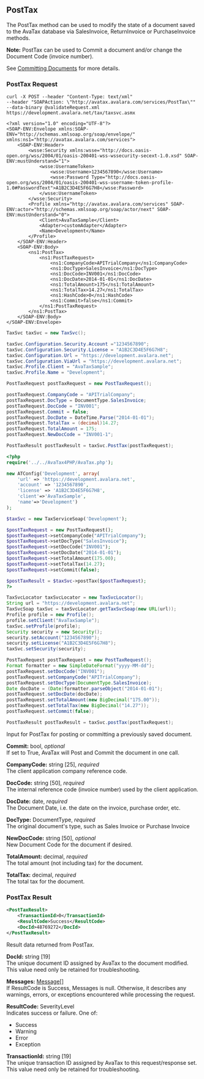 ## PostTax

The PostTax method can be used to modify the state of a document saved to the AvaTax database via SalesInvoice, ReturnInvoice or PurchaseInvoice methods.

**Note:** PostTax can be used to Commit a document and/or change the Document Code (invoice number).

See <a href="http://developer.avalara.com/api-docs/designing-your-integration/posttax-and-committax" target="_parent">Committing Documents</a> for more details.

### PostTax Request

```shell
curl -X POST --header "Content-Type: text/xml" 
--header "SOAPAction: \"http://avatax.avalara.com/services/PostTax\"" 
--data-binary @validateRequest.xml https://development.avalara.net/tax/taxsvc.asmx

<?xml version="1.0" encoding="UTF-8"?>
<SOAP-ENV:Envelope xmlns:SOAP-ENV="http://schemas.xmlsoap.org/soap/envelope/" xmlns:ns1="http://avatax.avalara.com/services">
    <SOAP-ENV:Header>
        <wsse:Security xmlns:wsse="http://docs.oasis-open.org/wss/2004/01/oasis-200401-wss-wssecurity-secext-1.0.xsd" SOAP-ENV:mustUnderstand="1">
            <wsse:UsernameToken>
                <wsse:Username>1234567890</wsse:Username>
                <wsse:Password Type="http://docs.oasis-open.org/wss/2004/01/oasis-200401-wss-username-token-profile-1.0#PasswordText">A1B2C3D4E5F6G7H8</wsse:Password>
            </wsse:UsernameToken>
        </wsse:Security>
        <Profile xmlns="http://avatax.avalara.com/services" SOAP-ENV:actor="http://schemas.xmlsoap.org/soap/actor/next" SOAP-ENV:mustUnderstand="0">
            <Client>AvaTaxSample</Client>
            <Adapter>customAdapter</Adapter>
            <Name>Development</Name>
        </Profile>
    </SOAP-ENV:Header>
    <SOAP-ENV:Body>
        <ns1:PostTax>
            <ns1:PostTaxRequest>
                <ns1:CompanyCode>APITrialCompany</ns1:CompanyCode>
                <ns1:DocType>SalesInvoice</ns1:DocType>
                <ns1:DocCode>INV001</ns1:DocCode>
                <ns1:DocDate>2014-01-01</ns1:DocDate>
                <ns1:TotalAmount>175</ns1:TotalAmount>
                <ns1:TotalTax>14.27</ns1:TotalTax>
                <ns1:HashCode>0</ns1:HashCode>
                <ns1:Commit>false</ns1:Commit>
            </ns1:PostTaxRequest>
        </ns1:PostTax>
    </SOAP-ENV:Body>
</SOAP-ENV:Envelope>

```

```csharp
TaxSvc taxSvc = new TaxSvc();

taxSvc.Configuration.Security.Account ="1234567890";
taxSvc.Configuration.Security.License = "A1B2C3D4E5F6G7H8";
taxSvc.Configuration.Url = "https://development.avalara.net";
taxSvc.Configuration.ViaUrl = "https://development.avalara.net";
taxSvc.Profile.Client = "AvaTaxSample";
taxSvc.Profile.Name = "Development";

PostTaxRequest postTaxRequest = new PostTaxRequest();

postTaxRequest.CompanyCode = "APITrialCompany";
postTaxRequest.DocType = DocumentType.SalesInvoice;
postTaxRequest.DocCode = "INV001";
postTaxRequest.Commit = false;
postTaxRequest.DocDate = DateTime.Parse("2014-01-01");
postTaxRequest.TotalTax = (decimal)14.27;
postTaxRequest.TotalAmount = 175;
postTaxRequest.NewDocCode = "INV001-1";

PostTaxResult postTaxResult = taxSvc.PostTax(postTaxRequest);
```

```php
<?php
require('../../AvaTax4PHP/AvaTax.php');

new ATConfig('Development', array(
    'url' => 'https://development.avalara.net',
    'account' => '1234567890',
    'license' => 'A1B2C3D4E5F6G7H8',
    'client'=>'AvaTaxSample',
    'name'=>'Development')
);

$taxSvc = new TaxServiceSoap('Development');

$postTaxRequest = new PostTaxRequest();
$postTaxRequest->setCompanyCode("APITrialCompany");
$postTaxRequest->setDocType("SalesInvoice");
$postTaxRequest->setDocCode("INV001");
$postTaxRequest->setDocDate("2014-01-01");
$postTaxRequest->setTotalAmount(175.00);
$postTaxRequest->setTotalTax(14.27);
$postTaxRequest->setCommit(false);

$postTaxResult = $taxSvc->postTax($postTaxRequest);
?>
```

```java
TaxSvcLocator taxSvcLocator = new TaxSvcLocator();
String url = "https://development.avalara.net";
TaxSvcSoap taxSvc = taxSvcLocator.getTaxSvcSoap(new URL(url));
Profile profile = new Profile();
profile.setClient("AvaTaxSample");
taxSvc.setProfile(profile);
Security security = new Security();
security.setAccount("1234567890");
security.setLicense("A1B2C3D4E5F6G7H8");
taxSvc.setSecurity(security);

PostTaxRequest postTaxRequest = new PostTaxRequest();
Format formatter = new SimpleDateFormat("yyyy-MM-dd");
postTaxRequest.setDocCode("INV001");
postTaxRequest.setCompanyCode("APITrialCompany");
postTaxRequest.setDocType(DocumentType.SalesInvoice);
Date docDate = (Date)formatter.parseObject("2014-01-01");
postTaxRequest.setDocDate(docDate);
postTaxRequest.setTotalAmount(new BigDecimal("175.00"));
postTaxRequest.setTotalTax(new BigDecimal("14.27"));
postTaxRequest.setCommit(false);

PostTaxResult postTaxResult = taxSvc.postTax(postTaxRequest);
```

Input for PostTax for posting or committing a previously saved document.

**Commit:** bool, *optional*  
If set to True, AvaTax will Post and Commit the document in one call.

**CompanyCode:** string [25], *required*  
The client application company reference code.

**DocCode:** string [50], *required*  
The internal reference code (invoice number) used by the client application.

**DocDate:** date, *required*  
The Document Date, i.e. the date on the invoice, purchase order, etc.

**DocType:** DocumentType, *required*  
The original document's type, such as Sales Invoice or Purchase Invoice

**NewDocCode:** string [50], *optional*  
New Document Code for the document if desired.

**TotalAmount:** decimal, *required*  
The total amount (not including tax) for the document.

**TotalTax:** decimal, *required*  
The total tax for the document.

### PostTax Result

```xml
<PostTaxResult>
    <TransactionId>0</TransactionId>
    <ResultCode>Success</ResultCode>
    <DocId>48769272</DocId>
</PostTaxResult>
```

Result data returned from PostTax.

**DocId:** string [19]  
The unique document ID assigned by AvaTax to the document modified. This value need only be retained for troubleshooting.

**Messages:** <a href="#errors79">Message[]</a>  
If ResultCode is Success, Messages is null. Otherwise, it describes any warnings, errors, or exceptions encountered while processing the request.

**ResultCode:** SeverityLevel  
Indicates success or failure. One of:

* Success
* Warning
* Error
* Exception

**TransactionId:** string [19]   
The unique transaction ID assigned by AvaTax to this request/response set. This value need only be retained for troubleshooting.
